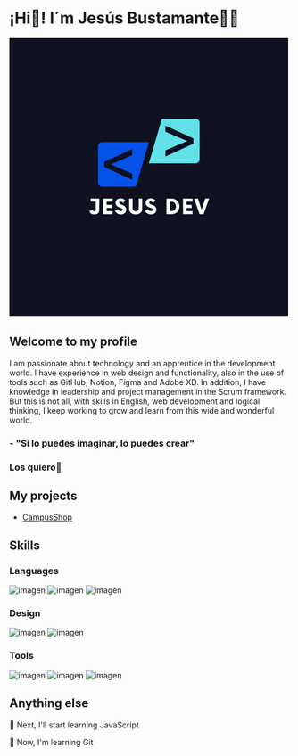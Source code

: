 # ¡Hi👋! I´m Jesús Bustamante🧑‍💻

![alt text](<Jesús dev.png>)

## Welcome to my profile

I am passionate about technology and an apprentice in the development world. I have experience in web design and functionality, also in the use of tools such as GitHub, Notion, Figma and Adobe XD. In addition, I have knowledge in leadership and project management in the Scrum framework. But this is not all, with skills in English, web development and logical thinking, I keep working to grow and learn from this wide and wonderful world.

### - "Si lo puedes imaginar, lo puedes crear"

### Los quiero🙈

## My projects

* [CampusShop](https://github.com/JesusBustamante/Filtro_HTML_BustamanteJesus)

## Skills

### Languages

![imagen](https://img.shields.io/badge/HTML5-E34F26?style=for-the-badge&logo=html5&logoColor=white) 
![imagen](https://img.shields.io/badge/CSS3-1572B6?style=for-the-badge&logo=css3&logoColor=white)
![imagen](https://img.shields.io/badge/Python-FFD43B?style=for-the-badge&logo=python&logoColor=blue)

### Design 

![imagen](https://img.shields.io/badge/Adobe%20XD-470137?style=for-the-badge&logo=Adobe%20XD&logoColor=#FF61F6)
![imagen](https://img.shields.io/badge/Figma-F24E1E?style=for-the-badge&logo=figma&logoColor=white)

### Tools 

![imagen](https://img.shields.io/badge/Notion-000000?style=for-the-badge&logo=notion&logoColor=white)
![imagen](https://img.shields.io/badge/GitHub-100000?style=for-the-badge&logo=github&logoColor=white)
![imagen](https://img.shields.io/badge/GIT-E44C30?style=for-the-badge&logo=git&logoColor=white)

## Anything else

🎯 Next, I'll start learning JavaScript

🌱 Now, I'm learning Git
